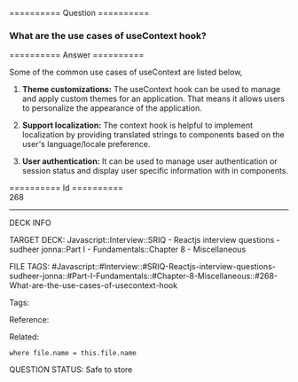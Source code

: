 ========== Question ==========  

### What are the use cases of useContext hook?  

========== Answer ==========  

Some of the common use cases of useContext are listed below,

1.  **Theme customizations:** The useContext hook can be used to manage and
    apply custom themes for an application. That means it allows users to
    personalize the appearance of the application.

2.  **Support localization:** The context hook is helpful to implement
    localization by providing translated strings to components based on the
    user's language/locale preference.

3.  **User authentication:** It can be used to manage user authentication or
    session status and display user specific information with in components.

========== Id ==========  
268

---

DECK INFO

TARGET DECK: Javascript::Interview::SRIQ - Reactjs interview questions - sudheer jonna::Part I - Fundamentals::Chapter 8 - Miscellaneous

FILE TAGS: #Javascript::#Interview::#SRIQ-Reactjs-interview-questions-sudheer-jonna::#Part-I-Fundamentals::#Chapter-8-Miscellaneous::#268-What-are-the-use-cases-of-usecontext-hook

Tags:

Reference:

Related:

```dataview
where file.name = this.file.name
```
QUESTION STATUS: Safe to store
